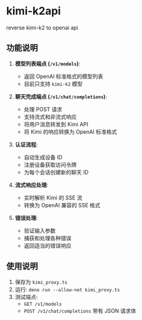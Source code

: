 # kimi-k2api
reverse kimi-k2 to openai api
## 功能说明

1. **模型列表端点 (`/v1/models`)**:
   - 返回 OpenAI 标准格式的模型列表
   - 目前只支持 `kimi-k2` 模型

2. **聊天完成端点 (`/v1/chat/completions`)**:
   - 处理 POST 请求
   - 支持流式和非流式响应
   - 将用户消息转发到 Kimi API
   - 将 Kimi 的响应转换为 OpenAI 标准格式

3. **认证流程**:
   - 自动生成设备 ID
   - 注册设备获取访问令牌
   - 为每个会话创建新的聊天 ID

4. **流式响应处理**:
   - 实时解析 Kimi 的 SSE 流
   - 转换为 OpenAI 兼容的 SSE 格式

5. **错误处理**:
   - 验证输入参数
   - 捕获和处理各种错误
   - 返回适当的错误响应

## 使用说明

1. 保存为 `kimi_proxy.ts`
2. 运行: `deno run --allow-net kimi_proxy.ts`
3. 测试端点:
   - `GET /v1/models`
   - `POST /v1/chat/completions` 带有 JSON 请求体
